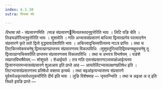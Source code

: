 ```yaml
---
index: 6.1.30
sutra: विभाषा श्वेः

---
```

_विभाषा श्वेः_ - संप्रसारणमिति ।ष्यङ संप्रसारणमित्यतस्तदनुवृत्तेरिति भावः । लिटि यङि चेति ।लिङ्यङो॑रित्यनुवृत्तेरिति भावः । शुशावेति । णलि अभ्याससंप्रसारणं बाधित्वा द्वित्वात्प्रागेव परत्वादनेन संप्रसारणे कृते ततो द्वित्वे वृद्ध्यावादेशाविति भावः । अकित्त्वाद्वचिस्वपीत्यस्य नाऽत्र प्राप्तिः । तथा च लिटकित्स्वेकवचनेषु द्वित्वात्प्रागप्राप्तस्य संप्रसारणस्य विकल्पविधिः ।शुशुवतु॑रित्यादिद्विवचनबहुवचनेषु तु द्वित्वात्प्राग्वचिसवपीति प्राप्तस्य संप्रसारणसय विकलपविधिः । तथा च उभयत्र विभाषेयम् । यङंशे त्वप्राप्तविभाषैवेयम् —  शोशूयते । शेआईयते । तत्र णलि एतत्संप्रसारणाऽभावपक्षेआईत्यस्य द्वित्वानन्तरमभ्याससंप्रसारणे शुआआय इति प्राप्ते आह — आयतेर्लिटभ्यासलक्षणप्रतिषेध इति । लिटभ्याससंप्रसारणस्य प्रतिषेधो वक्तव्य इत्यर्थः । तथा चइआ॑इत्यभ्यासस्य संप्रसारणे पूर्वरूपेअकृत्सार्वधातुकयो॑रिति दीर्घ इति भावः । लुङि विशेषमाह —  जृस्तन्भ्विति । तथा च अइआ अ त् इति स्थिते इयङि प्राप्ते —